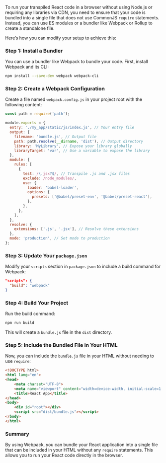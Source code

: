 To run your transpiled React code in a browser without using Node.js or requiring any libraries via CDN, you need to ensure that your code is bundled into a single file that does not use CommonJS `require` statements. Instead, you can use ES modules or a bundler like Webpack or Rollup to create a standalone file.

Here’s how you can modify your setup to achieve this:

### Step 1: Install a Bundler

You can use a bundler like Webpack to bundle your code. First, install Webpack and its CLI:

```bash
npm install --save-dev webpack webpack-cli
```

### Step 2: Create a Webpack Configuration

Create a file named `webpack.config.js` in your project root with the following content:

```javascript
const path = require('path');

module.exports = {
  entry: './my_app/static/js/index.js', // Your entry file
  output: {
    filename: 'bundle.js', // Output file
    path: path.resolve(__dirname, 'dist'), // Output directory
    library: 'MyLibrary', // Expose your library globally
    libraryTarget: 'var', // Use a variable to expose the library
  },
  module: {
    rules: [
      {
        test: /\.jsx?$/, // Transpile .js and .jsx files
        exclude: /node_modules/,
        use: {
          loader: 'babel-loader',
          options: {
            presets: ['@babel/preset-env', '@babel/preset-react'],
          },
        },
      },
    ],
  },
  resolve: {
    extensions: ['.js', '.jsx'], // Resolve these extensions
  },
  mode: 'production', // Set mode to production
};
```

### Step 3: Update Your `package.json`

Modify your `scripts` section in `package.json` to include a build command for Webpack:

```json
"scripts": {
  "build": "webpack"
}
```

### Step 4: Build Your Project

Run the build command:

```bash
npm run build
```

This will create a `bundle.js` file in the `dist` directory.

### Step 5: Include the Bundled File in Your HTML

Now, you can include the `bundle.js` file in your HTML without needing to use `require`:

```html
<!DOCTYPE html>
<html lang="en">
<head>
    <meta charset="UTF-8">
    <meta name="viewport" content="width=device-width, initial-scale=1.0">
    <title>React App</title>
</head>
<body>
    <div id="root"></div>
    <script src="dist/bundle.js"></script>
</body>
</html>
```

### Summary

By using Webpack, you can bundle your React application into a single file that can be included in your HTML without any `require` statements. This allows you to run your React code directly in the browser.